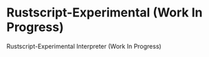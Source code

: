 # Rustscript-Experimental (Work In Progress)
Rustscript-Experimental Interpreter (Work In Progress)
